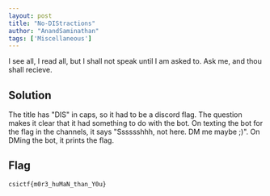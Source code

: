 ```yaml
---
layout: post
title: "No-DIStractions"
author: "AnandSaminathan"
tags: ['Miscellaneous']
---
```


I see all, I read all, but I shall not speak until I am asked to. Ask me, and thou shall recieve.

## Solution

The title has "DIS" in caps, so it had to be a discord flag. The question makes it clear that it had something to do with the bot. On texting the bot for the flag in the channels, it says "Sssssshhh, not here. DM me maybe ;)". On DMing the bot, it prints the flag.

## Flag

```
csictf{m0r3_huMaN_than_Y0u}
```

